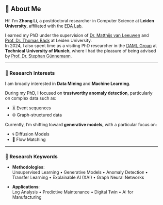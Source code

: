 ## 👋 About Me

Hi! I'm **Zhong Li**, a postdoctoral researcher in Computer Science at **Leiden University**, affiliated with the [EDA Lab](https://eda.liacs.nl/).  

I earned my PhD under the supervision of [Dr. Matthijs van Leeuwen](https://scholar.google.com/citations?user=GGLwU28AAAAJ&hl=en) and [Prof. Dr. Thomas Bäck](https://scholar.google.com/citations?user=x7LEID0AAAAJ&hl=en) at Leiden University.  
In 2024, I also spent time as a visiting PhD researcher in the [DAML Group](https://www.cs.cit.tum.de/en/daml/home/) at **Technical University of Munich**, where I had the pleasure of being advised by [Prof. Dr. Stephan Günnemann](https://scholar.google.de/citations?user=npqoAWwAAAAJ&hl=de).

---

### 🎯 Research Interests

I am broadly interested in **Data Mining** and **Machine Learning**.  

During my PhD, I focused on **trustworthy anomaly detection**, particularly on complex data such as:
- ⏳ Event sequences  
- 🌐 Graph-structured data  

Currently, I’m shifting toward **generative models**, with a particular focus on:
- 🌀 Diffusion Models  
- 🔄 Flow Matching

---

### 🔬 Research Keywords

- **Methodologies**:  
  Unsupervised Learning • Generative Models • Anomaly Detection • Transfer Learning • Explainable AI (XAI) • Graph Neural Networks  

- **Applications**:  
  Log Analysis • Predictive Maintenance • Digital Twin • AI for Manufacturing
